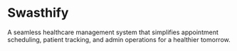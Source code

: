 # Swasthify
A seamless healthcare management system that simplifies appointment scheduling, patient tracking, and admin operations for a healthier tomorrow.
